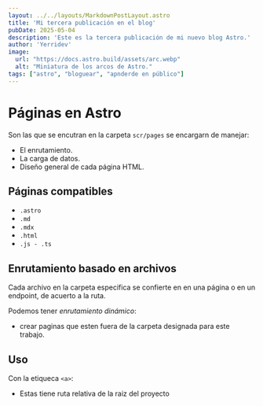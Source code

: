 ```yaml
---
layout: ../../layouts/MarkdownPostLayout.astro
title: 'Mi tercera publicación en el blog'
pubDate: 2025-05-04
description: 'Este es la tercera publicación de mi nuevo blog Astro.'
author: 'Yerridev'
image:
  url: "https://docs.astro.build/assets/arc.webp"
  alt: "Miniatura de los arcos de Astro."
tags: ["astro", "bloguear", "apnderde en público"]
---
```


# Páginas en Astro

Son las que se encutran en la carpeta `scr/pages` se encargarn de manejar:
- El enrutamiento.
- La carga de datos.
- Diseño general de cada página HTML.

## Páginas compatibles
- `.astro`
- `.md`
- `.mdx`
- `.html`
- `.js - .ts`

## Enrutamiento basado en archivos

Cada archivo en la carpeta especifica se confierte en en una página o en un endpoint, de acuerto a la ruta.

Podemos tener _enrutamiento dinámico_:
- crear paginas que esten fuera de la carpeta designada para este trabajo.

## Uso
Con la etiqueca `<a>`:
-  Estas tiene ruta relativa de la raiz del proyecto

